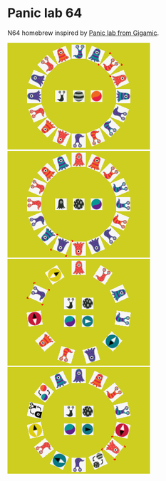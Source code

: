 # Panic lab 64

N64 homebrew inspired by [Panic lab from Gigamic](https://en.gigamic.com/game/panic-lab).

![Screen1](./screenshots/screenshot001.png)
![Screen2](./screenshots/screenshot002.png)
![Screen3](./screenshots/screenshot003.png)
![Screen4](./screenshots/screenshot004.png)

